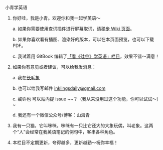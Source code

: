小青学英语

1. 你好哇，我是小青。欢迎你和我一起学英语～

    a. 如果你需要使用查词插件进行屏幕取词，请[移步 Wiki 页面](https://github.com/inklings42/xqxyy/wiki)。
    
    b. 如果你喜欢看有插图、渲染好的版本，可以在本页面预览，也可以下载 PDF。
    
    c. 我试着用 GitBook 编辑了[「看《硅谷》学英语」栏目](https://inklings.gitbook.io/xiao-qing-xue-ying-yu/)，效果不错～满意！

2. 如果你有意见或者建议，可以给我发消息：

    a. 我在[长毛象](https://mastodon.social/web/@inklingsdaily)

    b. 也可以给我写邮件 inklingsdaily@gmail.com

    c. ~~或许也~~ 可以站内提 issue ~~？（我从来没用过这个功能，你可以试试～）~

    d. 我还有一个微信公众号/博客：山海青

3. 我有一只猫，它叫咪咪。咪咪有一只比它还大的大象玩偶，叫老象。这两个“人”会经常在我英语笔记的例句中，客串各种角色。
4. 本栏目不定期更新，夸得越多，更新越勤～祝你幸福！
